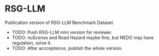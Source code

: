 # RSG-LLM
Publication version of RSG-LLM Benchmark Dataset

- TODO: Push RSG-LLM mini version for reviewer. 
- TODO: nuScenes and Road Hazard maybe fine, but NEDO may have regulation, solve it.
- TODO: After accceptence, publish the whole version.
